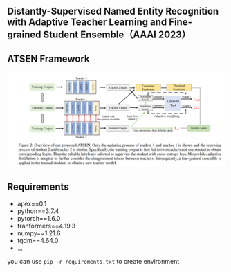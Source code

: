 ## Distantly-Supervised Named Entity Recognition with Adaptive Teacher Learning and  Fine-grained Student Ensemble（AAAI 2023）



## ATSEN Framework

![](https://github.com/zenhjunpro/ASTEN/blob/main/image/%E6%A1%86%E6%9E%B6.png)

## Requirements

- apex==0.1
- python==3.7.4
- pytorch==1.6.0
-  tranformers==4.19.3
- numpy==1.21.6
- tqdm==4.64.0
- ...

you can use `pip -r requirements.txt` to create environment

